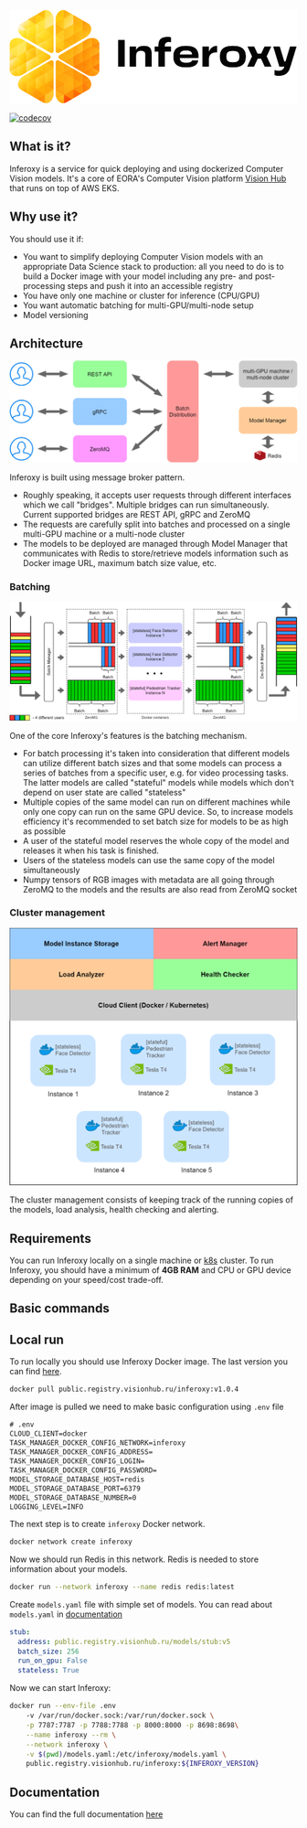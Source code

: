 <div align="center">

![Inferoxy](docs/inferoxy_dark.png)

</div>

[![codecov](https://codecov.io/gh/eora-ai/inferoxy/branch/master/graph/badge.svg?token=HV6ZNPUFZE)](https://codecov.io/gh/eora-ai/inferoxy)

## What is it?

Inferoxy is a service for quick deploying and using dockerized Computer Vision models. 
It's a core of EORA's Computer Vision platform [Vision Hub](https://www.visionhub.ru/) that runs on top of AWS EKS.

## Why use it?

You should use it if:
- You want to simplify deploying Computer Vision models with an appropriate Data Science stack to production: 
  all you need to do is to build a Docker image 
  with your model including any pre- and post-processing steps and push it into an accessible registry
- You have only one machine or cluster for inference (CPU/GPU)
- You want automatic batching for multi-GPU/multi-node setup
- Model versioning

## Architecture
![Overall architecture](docs/inferoxy-general.png)

Inferoxy is built using message broker pattern.
- Roughly speaking, it accepts user requests through different interfaces
which we call "bridges". Multiple bridges can run simultaneously. Current supported bridges are REST API, gRPC and 
ZeroMQ
- The requests are carefully split into batches and processed on a single multi-GPU machine or a multi-node cluster
- The models to be deployed are managed through Model Manager that 
communicates with Redis to store/retrieve models information such as Docker image URL, maximum batch size value, etc.

### Batching
![Batching](docs/inferoxy-batching.png)

One of the core Inferoxy's features is the batching mechanism.
- For batch processing it's taken into consideration 
that different models can utilize different batch sizes and that some models can process a series of batches 
from a specific user, e.g. for video processing tasks. The latter models are called "stateful" models while models 
which don't depend on user state are called "stateless"
- Multiple copies of the same model can run on different machines while only one copy can run on the same GPU device. 
  So, to increase models efficiency it's recommended to set batch size for models to be as high as possible
- A user of the stateful model reserves the whole copy of the model and releases it when his task is finished.
- Users of the stateless models can use the same copy of the model simultaneously
- Numpy tensors of RGB images with metadata are all going through ZeroMQ to the models and the results are also read 
  from ZeroMQ socket
  
### Cluster management
![Cluster](docs/inferoxy-cluster.png)

The cluster management consists of keeping track of the running copies of the models, load analysis, 
health checking and alerting.

## Requirements
You can run Inferoxy locally on a single machine or [k8s](https://kubernetes.io/) cluster. 
To run Inferoxy, you should have a minimum of **4GB RAM** and CPU or GPU device depending on your speed/cost trade-off. 

## Basic commands

## Local run
To run locally you should use Inferoxy Docker image. The last version you can find 
[here](https://github.com/eora-ai/inferoxy/releases).
```bash
docker pull public.registry.visionhub.ru/inferoxy:v1.0.4
```
After image is pulled we need to make basic configuration using `.env` file
```env
# .env
CLOUD_CLIENT=docker
TASK_MANAGER_DOCKER_CONFIG_NETWORK=inferoxy
TASK_MANAGER_DOCKER_CONFIG_ADDRESS=
TASK_MANAGER_DOCKER_CONFIG_LOGIN=
TASK_MANAGER_DOCKER_CONFIG_PASSWORD=
MODEL_STORAGE_DATABASE_HOST=redis
MODEL_STORAGE_DATABASE_PORT=6379
MODEL_STORAGE_DATABASE_NUMBER=0
LOGGING_LEVEL=INFO
```
The next step is to create `inferoxy` Docker network.
```bash
docker network create inferoxy
```
Now we should run Redis in this network. Redis is needed to store information about your models.
```bash
docker run --network inferoxy --name redis redis:latest 
```
Create `models.yaml` file with simple set of models. You can read about `models.yaml` in 
[documentation](https://github.com/eora-ai/inferoxy/wiki)
```yaml
stub:
  address: public.registry.visionhub.ru/models/stub:v5
  batch_size: 256
  run_on_gpu: False
  stateless: True
```

Now we can start Inferoxy:
```bash
docker run --env-file .env 
	-v /var/run/docker.sock:/var/run/docker.sock \
	-p 7787:7787 -p 7788:7788 -p 8000:8000 -p 8698:8698\
	--name inferoxy --rm \
	--network inferoxy \
	-v $(pwd)/models.yaml:/etc/inferoxy/models.yaml \
	public.registry.visionhub.ru/inferoxy:${INFEROXY_VERSION}
```

## Documentation

You can find the full documentation [here](https://github.com/eora-ai/inferoxy/wiki)
